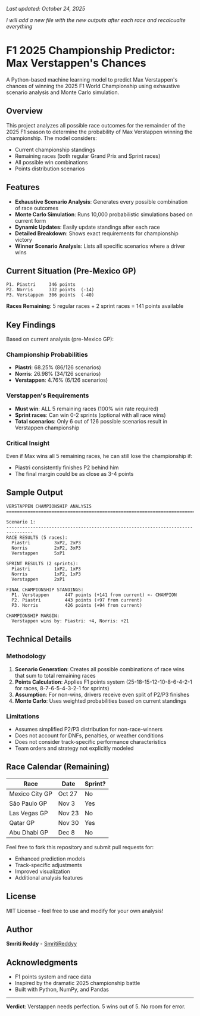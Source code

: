 
*Last updated: October 24, 2025*

*I will add a new file with the new outputs after each race and recalcualte everything* 

# F1 2025 Championship Predictor: Max Verstappen's Chances

A Python-based machine learning model to predict Max Verstappen's chances of winning the 2025 F1 World Championship using exhaustive scenario analysis and Monte Carlo simulation.

## Overview

This project analyzes all possible race outcomes for the remainder of the 2025 F1 season to determine the probability of Max Verstappen winning the championship. The model considers:
- Current championship standings
- Remaining races (both regular Grand Prix and Sprint races)
- All possible win combinations
- Points distribution scenarios

## Features

- **Exhaustive Scenario Analysis**: Generates every possible combination of race outcomes
- **Monte Carlo Simulation**: Runs 10,000 probabilistic simulations based on current form
- **Dynamic Updates**: Easily update standings after each race
- **Detailed Breakdown**: Shows exact requirements for championship victory
- **Winner Scenario Analysis**: Lists all specific scenarios where a driver wins

## Current Situation (Pre-Mexico GP)
```
P1. Piastri     346 points
P2. Norris      332 points  (-14)
P3. Verstappen  306 points  (-40)
```

**Races Remaining**: 5 regular races + 2 sprint races = 141 points available


## Key Findings

Based on current analysis (pre-Mexico GP):

### Championship Probabilities
- **Piastri**: 68.25% (86/126 scenarios)
- **Norris**: 26.98% (34/126 scenarios)
- **Verstappen**: 4.76% (6/126 scenarios)

### Verstappen's Requirements
- **Must win**: ALL 5 remaining races (100% win rate required)
- **Sprint races**: Can win 0-2 sprints (optional with all race wins)
- **Total scenarios**: Only 6 out of 126 possible scenarios result in Verstappen championship

### Critical Insight
Even if Max wins all 5 remaining races, he can still lose the championship if:
- Piastri consistently finishes P2 behind him
- The final margin could be as close as 3-4 points

## Sample Output
```
VERSTAPPEN CHAMPIONSHIP ANALYSIS
================================================================================

Scenario 1:
--------------------------------------------------------------------------------
RACE RESULTS (5 races):
  Piastri         3xP2, 2xP3
  Norris          2xP2, 3xP3
  Verstappen      5xP1

SPRINT RESULTS (2 sprints):
  Piastri         1xP2, 1xP3
  Norris          1xP2, 1xP3
  Verstappen      2xP1

FINAL CHAMPIONSHIP STANDINGS:
  P1. Verstappen      447 points (+141 from current) <- CHAMPION
  P2. Piastri         443 points (+97 from current)
  P3. Norris          426 points (+94 from current)

CHAMPIONSHIP MARGIN:
  Verstappen wins by: Piastri: +4, Norris: +21
```



## Technical Details

### Methodology
1. **Scenario Generation**: Creates all possible combinations of race wins that sum to total remaining races
2. **Points Calculation**: Applies F1 points system (25-18-15-12-10-8-6-4-2-1 for races, 8-7-6-5-4-3-2-1 for sprints)
3. **Assumption**: For non-wins, drivers receive even split of P2/P3 finishes
4. **Monte Carlo**: Uses weighted probabilities based on current standings

### Limitations
- Assumes simplified P2/P3 distribution for non-race-winners
- Does not account for DNFs, penalties, or weather conditions
- Does not consider track-specific performance characteristics
- Team orders and strategy not explicitly modeled

## Race Calendar (Remaining)

| Race | Date | Sprint? |
|------|------|---------|
| Mexico City GP | Oct 27 | No |
| São Paulo GP | Nov 3 | Yes |
| Las Vegas GP | Nov 23 | No |
| Qatar GP | Nov 30 | Yes |
| Abu Dhabi GP | Dec 8 | No |


Feel free to fork this repository and submit pull requests for:
- Enhanced prediction models
- Track-specific adjustments
- Improved visualization
- Additional analysis features

## License

MIT License - feel free to use and modify for your own analysis!

## Author

**Smriti Reddy** - [SmritiReddyy](https://github.com/SmritiReddyy)

## Acknowledgments

- F1 points system and race data
- Inspired by the dramatic 2025 championship battle
- Built with Python, NumPy, and Pandas

---


**Verdict**: Verstappen needs perfection. 5 wins out of 5. No room for error. 
